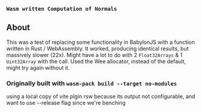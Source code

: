 <h3><code>Wasm written Computation of Normals</code></h3>

## About
This was a test of replacing some functionality in BabylonJS with a function written in Rust / WebAssembly.  It worked, producing identical results, but massively slower (22x).  Might have a lot to do with 2 `Float32Arrays` & 1 `Uint32Array` with the call.  Used the Wee allocator, instead of the default, might try again without it.


### Originally built with `wasm-pack build --target no-modules`

using a local copy of vite plgin rsw because its output not configurable, and want to use --release flag since we're benching

